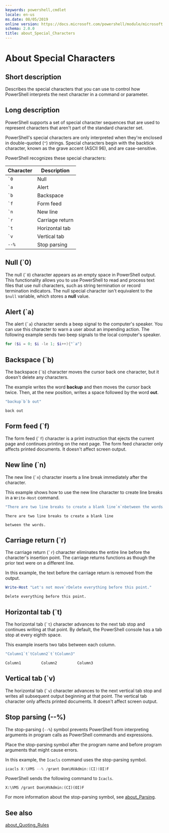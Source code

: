 ```yaml
---
keywords: powershell,cmdlet
locale: en-us
ms.date: 08/05/2019
online version: https://docs.microsoft.com/powershell/module/microsoft.powershell.core/about/about_special_characters?view=powershell-4.0&WT.mc_id=ps-gethelp
schema: 2.0.0
title: about_Special_Characters
---
```


# About Special Characters

## Short description

Describes the special characters that you can use to control how PowerShell
interprets the next character in a command or parameter.

## Long description

PowerShell supports a set of special character sequences that are used to
represent characters that aren't part of the standard character set.

PowerShell's special characters are only interpreted when they're enclosed in
double-quoted (`"`) strings. Special characters begin with the backtick
character, known as the grave accent (ASCII 96), and are case-sensitive.

PowerShell recognizes these special characters:

| Character | Description             |
| --------- | ----------------------- |
| `` `0 ``  | Null                    |
| `` `a ``  | Alert                   |
| `` `b ``  | Backspace               |
| `` `f ``  | Form feed               |
| `` `n ``  | New line                |
| `` `r ``  | Carriage return         |
| `` `t ``  | Horizontal tab          |
| `` `v ``  | Vertical tab            |
| `--%`     | Stop parsing            |

## Null (`0)

The null (`` `0 ``) character appears as an empty space in PowerShell output.
This functionality allows you to use PowerShell to read and process text files
that use null characters, such as string termination or record termination
indicators. The null special character isn't equivalent to the `$null`
variable, which stores a **null** value.

## Alert (`a)

The alert (`` `a ``) character sends a beep signal to the computer's speaker.
You can use this character to warn a user about an impending action. The
following example sends two beep signals to the local computer's speaker.

```powershell
for ($i = 0; $i -le 1; $i++){"`a"}
```

## Backspace (`b)

The backspace (`` `b ``) character moves the cursor back one character, but it
doesn't delete any characters.

The example writes the word **backup** and then moves the cursor back twice.
Then, at the new position, writes a space followed by the word **out**.

```powershell
"backup`b`b out"
```

```Output
back out
```

## Form feed (`f)

The form feed (`` `f ``) character is a print instruction that ejects the
current page and continues printing on the next page. The form feed character
only affects printed documents. It doesn't affect screen output.

## New line (`n)

The new line (`` `n ``) character inserts a line break immediately after the
character.

This example shows how to use the new line character to create line breaks in a
`Write-Host` command.

```powershell
"There are two line breaks to create a blank line`n`nbetween the words."
```

```Output
There are two line breaks to create a blank line

between the words.
```

## Carriage return (`r)

The carriage return (`` `r ``) character eliminates the entire line before the
character's insertion point. The carriage returns functions as though the prior
text were on a different line.

In this example, the text before the carriage return is removed from the
output.

```powershell
Write-Host "Let's not move`rDelete everything before this point."
```

```Output
Delete everything before this point.
```

## Horizontal tab (`t)

The horizontal tab (`` `t ``) character advances to the next tab stop and
continues writing at that point. By default, the PowerShell console has a tab
stop at every eighth space.

This example inserts two tabs between each column.

```powershell
"Column1`t`tColumn2`t`tColumn3"
```

```Output
Column1         Column2         Column3
```

## Vertical tab (`v)

The horizontal tab (`` `v ``) character advances to the next vertical tab stop
and writes all subsequent output beginning at that point. The vertical tab
character only affects printed documents. It doesn't affect screen output.

## Stop parsing  (--%)

The stop-parsing (`--%`) symbol prevents PowerShell from interpreting arguments
in program calls as PowerShell commands and expressions.

Place the stop-parsing symbol after the program name and before program
arguments that might cause errors.

In this example, the `Icacls` command uses the stop-parsing symbol.

```powershell
icacls X:\VMS --% /grant Dom\HVAdmin:(CI)(OI)F
```

PowerShell sends the following command to `Icacls`.

```Output
X:\VMS /grant Dom\HVAdmin:(CI)(OI)F
```

For more information about the stop-parsing symbol, see [about_Parsing](about_Parsing.md).

## See also

[about_Quoting_Rules](about_Quoting_Rules.md)
